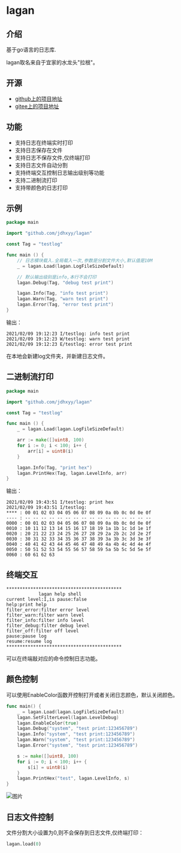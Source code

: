 # lagan

## 介绍
基于go语言的日志库.

lagan取名来自于宜家的水龙头"拉根"。

## 开源
- [github上的项目地址](https://github.com/jdhxyy/lagan)
- [gitee上的项目地址](https://gitee.com/jdhxyy/lagan)

## 功能
- 支持日志在终端实时打印
- 支持日志保存在文件
- 支持日志不保存文件,仅终端打印
- 支持日志文件自动分割
- 支持终端交互控制日志输出级别等功能
- 支持二进制流打印
- 支持带颜色的日志打印

## 示例
````go
package main

import "github.com/jdhxyy/lagan"

const Tag = "testlog"

func main () {
    // 日志模块载入.全局载入一次,参数是分割文件大小,默认值是10M
    _ = lagan.Load(lagan.LogFileSizeDefault)

    // 默认输出级别是info,本行不会打印
    lagan.Debug(Tag, "debug test print")

    lagan.Info(Tag, "info test print")
    lagan.Warn(Tag, "warn test print")
    lagan.Error(Tag, "error test print")
}
````

输出：
````
2021/02/09 19:12:23 I/testlog: info test print
2021/02/09 19:12:23 W/testlog: warn test print
2021/02/09 19:12:23 E/testlog: error test print
````

在本地会新建log文件夹，并新建日志文件。

## 二进制流打印
````go
package main

import "github.com/jdhxyy/lagan"

const Tag = "testlog"

func main () {
    _ = lagan.Load(lagan.LogFileSizeDefault)

    arr := make([]uint8, 100)
    for i := 0; i < 100; i++ {
        arr[i] = uint8(i)
    }

    lagan.Info(Tag, "print hex")
    lagan.PrintHex(Tag, lagan.LevelInfo, arr)
}
````

输出：
````
2021/02/09 19:43:51 I/testlog: print hex
2021/02/09 19:43:51 I/testlog: 
**** : 00 01 02 03 04 05 06 07 08 09 0a 0b 0c 0d 0e 0f 
---- : -- -- -- -- -- -- -- -- -- -- -- -- -- -- -- -- 
0000 : 00 01 02 03 04 05 06 07 08 09 0a 0b 0c 0d 0e 0f 
0010 : 10 11 12 13 14 15 16 17 18 19 1a 1b 1c 1d 1e 1f 
0020 : 20 21 22 23 24 25 26 27 28 29 2a 2b 2c 2d 2e 2f 
0030 : 30 31 32 33 34 35 36 37 38 39 3a 3b 3c 3d 3e 3f 
0040 : 40 41 42 43 44 45 46 47 48 49 4a 4b 4c 4d 4e 4f 
0050 : 50 51 52 53 54 55 56 57 58 59 5a 5b 5c 5d 5e 5f 
0060 : 60 61 62 63 
````

## 终端交互
````
*******************************************
            lagan help shell             
current level:I,is pause:false
help:print help
filter_error:filter error level
filter_warn:filter warn level
filter_info:filter info level
filter_debug:filter debug level
filter_off:filter off level
pause:pause log
resume:resume log
*******************************************
````

可以在终端敲对应的命令控制日志功能。

## 颜色控制
可以使用EnableColor函数开控制打开或者关闭日志颜色，默认关闭颜色。
````go
func main() {
    _ = lagan.Load(lagan.LogFileSizeDefault)
    lagan.SetFilterLevel(lagan.LevelDebug)
    lagan.EnableColor(true)
    lagan.Debug("system", "test print:123456789")
    lagan.Info("system", "test print:123456789")
    lagan.Warn("system", "test print:123456789")
    lagan.Error("system", "test print:123456789")

    s := make([]uint8, 100)
    for i := 0; i < 100; i++ {
        s[i] = uint8(i)
    }
    lagan.PrintHex("test", lagan.LevelInfo, s)
}
````

![图片](https://user-images.githubusercontent.com/1323843/111395954-01cb2000-86f9-11eb-9cf7-c689eec1f77a.png)

## 日志文件控制
文件分割大小设置为0,则不会保存到日志文件,仅终端打印：
```python
lagan.load(0)
```

